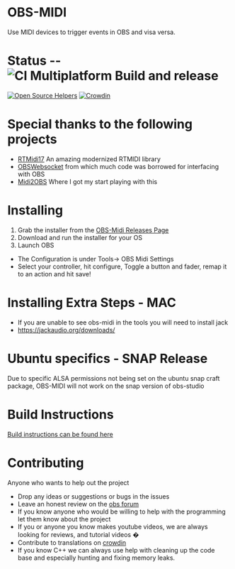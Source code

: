 # OBS-MIDI


Use MIDI devices to trigger events in OBS and visa versa.



# Status -- ![CI Multiplatform Build and release](https://github.com/cpyarger/obs-midi/workflows/CI%20Multiplatform%20Build%20and%20release/badge.svg?branch=master)
[![Open Source Helpers](https://www.codetriage.com/cpyarger/obs-midi/badges/users.svg)](https://www.codetriage.com/cpyarger/obs-midi)
[![Crowdin](https://badges.crowdin.net/obs-midi/localized.svg)](https://crowdin.com/project/obs-midi)

# Special thanks to the following projects
* [RTMidi17](https://github.com/jcelerier/RtMidi17) An amazing modernized RTMIDI library
* [OBSWebsocket](https://github.com/Palakis/obs-websocket/) from which much code was borrowed for interfacing with OBS
* [Midi2OBS](https://github.com/lebaston100/MIDItoOBS) Where I got my start playing with this

# Installing
1. Grab the installer from the [OBS-Midi Releases Page](https://github.com/cpyarger/obs-midi/releases)
2. Download and run the installer for your OS
3. Launch OBS
  * The Configuration is under Tools-> OBS Midi Settings
  * Select your controller, hit configure, Toggle a button and fader, remap it to an action and hit save!

# Installing Extra Steps - MAC
- If you are unable to see obs-midi in the tools you will need to install jack
- https://jackaudio.org/downloads/

# Ubuntu specifics - SNAP Release
Due to specific ALSA permissions not being set on the ubuntu snap craft package, OBS-MIDI will not work on the snap version of obs-studio

# Build Instructions
[Build instructions can be found here](build.md)

# Contributing

Anyone who wants to help out the project

- Drop any ideas or suggestions or bugs in the issues
- Leave an honest review on the [obs forum](https://obsproject.com/forum/resources/obs-midi.1023/)
- If you know anyone who would be willing to help with the programming let them know about the project
- If you or anyone you know makes youtube videos, we are always looking for reviews, and tutorial videos �
- Contribute to translations on [crowdin](https://crowdin.com/project/obs-midi)
- If you know C++ we can always use help with cleaning up the code base and especially hunting and fixing memory leaks.
